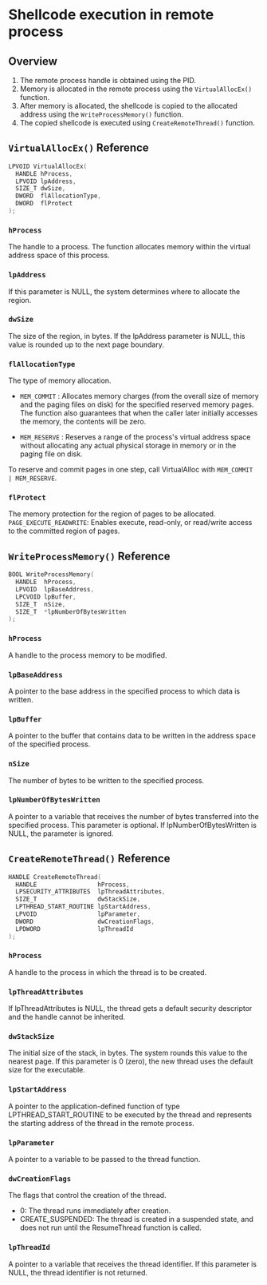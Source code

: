 # Shellcode execution in remote process
## Overview
1. The remote process handle is obtained using the PID.
1. Memory is allocated in the remote process using the `VirtualAllocEx()` function.
1. After memory is allocated, the shellcode is copied to the allocated address using the `WriteProcessMemory()` function.
1. The copied shellcode is executed using `CreateRemoteThread()` function.


## `VirtualAllocEx()` Reference

```c++
LPVOID VirtualAllocEx(
  HANDLE hProcess,
  LPVOID lpAddress,
  SIZE_T dwSize,
  DWORD  flAllocationType,
  DWORD  flProtect
);
```
### `hProcess`
The handle to a process. The function allocates memory within the virtual address space of this process.

### `lpAddress`
If this parameter is NULL, the system determines where to allocate the region.

### `dwSize`
The size of the region, in bytes. If the lpAddress parameter is NULL, this value is rounded up to the next page boundary.

### `flAllocationType`
The type of memory allocation.

* `MEM_COMMIT` : Allocates memory charges (from the overall size of memory and the paging files on disk) for the specified reserved memory pages. The function also guarantees that when the caller later initially accesses the memory, the contents will be zero.

* `MEM_RESERVE` : Reserves a range of the process's virtual address space without allocating any actual physical storage in memory or in the paging file on disk.

To reserve and commit pages in one step, call VirtualAlloc with `MEM_COMMIT | MEM_RESERVE`.

### `flProtect`
The memory protection for the region of pages to be allocated. 
`PAGE_EXECUTE_READWRITE`: Enables execute, read-only, or read/write access to the committed region of pages.

## `WriteProcessMemory()` Reference
```c++
BOOL WriteProcessMemory(
  HANDLE  hProcess,
  LPVOID  lpBaseAddress,
  LPCVOID lpBuffer,
  SIZE_T  nSize,
  SIZE_T  *lpNumberOfBytesWritten
);
```
### `hProcess`

A handle to the process memory to be modified.

### `lpBaseAddress`

A pointer to the base address in the specified process to which data is written. 

### `lpBuffer`

A pointer to the buffer that contains data to be written in the address space of the specified process.

### `nSize`

The number of bytes to be written to the specified process.

### `lpNumberOfBytesWritten`

A pointer to a variable that receives the number of bytes transferred into the specified process. This parameter is optional. If lpNumberOfBytesWritten is NULL, the parameter is ignored.

## `CreateRemoteThread()` Reference
```c++
HANDLE CreateRemoteThread(
  HANDLE                 hProcess,
  LPSECURITY_ATTRIBUTES  lpThreadAttributes,
  SIZE_T                 dwStackSize,
  LPTHREAD_START_ROUTINE lpStartAddress,
  LPVOID                 lpParameter,
  DWORD                  dwCreationFlags,
  LPDWORD                lpThreadId
);
```
### `hProcess`

A handle to the process in which the thread is to be created.

### `lpThreadAttributes`

If lpThreadAttributes is NULL, the thread gets a default security descriptor and the handle cannot be inherited.

### `dwStackSize`

The initial size of the stack, in bytes. The system rounds this value to the nearest page. If this parameter is 0 (zero), the new thread uses the default size for the executable.

### `lpStartAddress`

A pointer to the application-defined function of type LPTHREAD_START_ROUTINE to be executed by the thread and represents the starting address of the thread in the remote process.
### `lpParameter`

A pointer to a variable to be passed to the thread function.

### `dwCreationFlags`

The flags that control the creation of the thread.

* 0: The thread runs immediately after creation.
* CREATE_SUSPENDED: The thread is created in a suspended state, and does not run until the ResumeThread function is called.

### `lpThreadId`

A pointer to a variable that receives the thread identifier. If this parameter is NULL, the thread identifier is not returned.